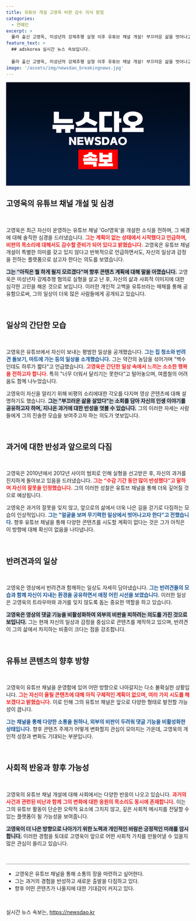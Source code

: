 ```yaml
---
title: 유튜브 개설 고영욱 비판 감수 의식 밝힘
categories:
  - 연예인
excerpt: >
  룰라 출신 고영욱, 미성년자 강제추행 실형 이후 유튜브 채널 개설! 부끄러운 삶을 벗어나고 싶다며 솔직한 심경을 전하며 일상도 공개. 과연 그의 새로운 시작은 어떨까?
feature_text: >
  ## adskorea 실시간 뉴스 속보입니다.

  룰라 출신 고영욱, 미성년자 강제추행 실형 이후 유튜브 채널 개설! 부끄러운 삶을 벗어나고 싶다며 솔직한 심경을 전하며 일상도 공개. 과연 그의 새로운 시작은 어떨까?
image: '/assets/img/newsdao_breakingnews.jpg'
---
```


<p><img src="/assets/img/newsdao_breakingnews.jpg" alt="adskorea 속보" /></p>

<h2 data-ke-size="size26">고영욱의 유튜브 채널 개설 및 심경</h2>

<p data-ke-size="size16">&nbsp;</p>

<p>고영욱은 최근 자신이 운영하는 유튜브 채널 'Go!영욱'을 개설한 소식을 전하며, 그 배경에 대해 솔직한 심경을 드러냈습니다. <b><span style="color: #ee2323;">그는 계획이 없는 상태에서 시작했다고 언급하며, 비판의 목소리에 대해서도 감수할 준비가 되어 있다고 밝혔습니다.</span></b> 고영욱은 유튜브 채널 개설이 특별한 의미를 갖고 있지 않다고 반복적으로 언급하면서도, 자신의 일상과 감정을 전하는 플랫폼으로 삼고자 한다는 의도를 보였습니다.</p>

<p><b><span style="background-color: #21538527;">그는 “아직은 뭘 하게 될지 모르겠다”며 향후 콘텐츠 계획에 대해 말을 아꼈습니다.</span></b> 고영욱은 미성년자 강제추행 혐의로 실형을 살고 난 후, 자신의 삶과 사회적 이미지에 대한 심각한 고민을 해온 것으로 보입니다. 이러한 개인적 고백을 유튜브라는 매체를 통해 공유함으로써, 그의 일상이 더욱 많은 사람들에게 공개되고 있습니다.</p>

<p data-ke-size="size16">&nbsp;</p>

<h2 data-ke-size="size26">일상의 간단한 모습</h2>

<p data-ke-size="size16">&nbsp;</p>

<p>고영욱은 유튜브에서 자신이 보내는 평범한 일상을 공개했습니다. <b><span style="color: #1a5490;">그는 집 청소와 반려견 돌보기, 마트에 가는 등의 일상을 소개했습니다.</span></b> 그는 약간의 농담을 섞어가며 "백수인데도 하루가 짧다"고 언급했습니다. <b><span style="color: #ee2323;">고영욱은 간단한 일상 속에서 느끼는 소소한 행복을 전하고자 합니다.</span></b> 특히 "너무 더워서 달리기는 못한다"고 털어놓으며, 여름철의 어려움도 함께 나누었습니다.</p>

<p>고영욱이 자신을 알리기 위해 비평의 소리에대한 각오를 다지며 영상 콘텐츠에 대해 설명하기도 했습니다. <b><span style="background-color: #21538527;">그는 "부끄러운 삶을 살았다"는 소회를 담아 자신의 인생 이야기를 공유하고자 하며, 지나온 과거에 대한 반성을 엿볼 수 있습니다.</span></b> 그의 이러한 자세는 사람들에게 그의 진솔한 모습을 보여주고자 하는 의도가 엿보입니다.</p>

<p data-ke-size="size16">&nbsp;</p>

<h2 data-ke-size="size26">과거에 대한 반성과 앞으로의 다짐</h2>

<p data-ke-size="size16">&nbsp;</p>

<p>고영욱은 2010년에서 2012년 사이의 범죄로 인해 실형을 선고받은 후, 자신의 과거를 진지하게 돌아보고 있음을 드러냈습니다. <b><span style="color: #ee2323;">그는 “수감 기간 동안 많이 반성했다”고 말하며 자신의 잘못을 인정했습니다.</span></b> 그의 이러한 성찰은 유튜브 채널을 통해 더욱 깊어질 것으로 예상됩니다.</p>

<p>고영욱은 과거의 잘못을 잊지 않고, 앞으로의 삶에서 더욱 나은 길을 걷기로 다짐하는 모습이 인상적입니다. <b><span style="color: #1a5490;">그는 "얼굴을 보며 무기력한 일상에서 벗어나고자 한다"고 전했습니다.</span></b> 향후 유튜브 채널을 통해 다양한 콘텐츠를 시도할 계획이 없다는 것은 그가 아직은 이 방향에 대해 확신이 없음을 나타냅니다.</p>

<p data-ke-size="size16">&nbsp;</p>

<h2 data-ke-size="size26">반려견과의 일상</h2>

<p data-ke-size="size16">&nbsp;</p>

<p>고영욱은 영상에서 반려견과 함께하는 일상도 자세히 담아냈습니다. <b><span style="color: #1a5490;">그는 반려견들의 모습과 함께 자신이 지내는 환경을 공유하면서 애정 어린 시선을 보였습니다.</span></b> 이러한 일상은 고영욱의 트라우마와 과거를 잊지 않도록 돕는 중요한 역할을 하고 있습니다.</p>

<p><b><span style="background-color: #21538527;">고영욱은 영상의 댓글 기능을 비활성화하여 외부의 비판을 피하려는 의도를 가진 것으로 보입니다.</span></b> 그는 현재 자신의 일상과 감정을 중심으로 콘텐츠를 제작하고 있으며, 반려견이 그의 삶에서 차지하는 비중이 크다는 점을 강조합니다.</p>

<p data-ke-size="size16">&nbsp;</p>

<h2 data-ke-size="size26">유튜브 콘텐츠의 향후 방향</h2>

<p data-ke-size="size16">&nbsp;</p>

<p>고영욱이 유튜브 채널을 운영함에 있어 어떤 방향으로 나아갈지는 다소 불확실한 상황입니다. <b><span style="color: #ee2323;">그는 자신이 올릴 콘텐츠에 대해 아직 구체적인 계획이 없으며, 여러 가지 시도를 해보겠다고 밝혔습니다.</span></b> 이로 인해 그의 유튜브 채널은 앞으로 다양한 형태로 발전할 가능성이 큽니다.</p>

<p><b><span style="color: #1a5490;">그는 채널을 통해 다양한 소통을 원하나, 외부의 비판이 두려워 댓글 기능을 비활성화한 상태입니다.</span></b> 향후 콘텐츠 주제가 어떻게 변화할지 관심이 모아지는 가운데, 고영욱의 개인적 성장과 변화도 기대되는 부분입니다.</p>

<p data-ke-size="size16">&nbsp;</p>

<h2 data-ke-size="size26">사회적 반응과 향후 가능성</h2>

<p data-ke-size="size16">&nbsp;</p>

<p>고영욱의 유튜브 채널 개설에 대해 사회에서는 다양한 반응이 나오고 있습니다. <b><span style="color: #ee2323;">과거의 사건과 관련된 비난과 함께 그의 변화에 대한 응원의 목소리도 동시에 존재합니다.</span></b> 이는 그의 유튜브 활동이 단순한 오락적 요소에 그치지 않고, 깊은 사회적 메시지를 전달할 수 있는 플랫폼이 될 가능성을 보여줍니다.</p>

<p><b><span style="background-color: #21538527;">고영욱이 더 나은 방향으로 나아가기 위한 노력과 개인적인 바람은 긍정적인 미래를 암시합니다.</span></b> 이러한 경험을 토대로 고영욱이 앞으로 어떤 사회적 가치를 만들어낼 수 있을지 많은 관심이 쏠리고 있습니다.</p>

<p data-ke-size="size16">&nbsp;</p>

<hr style="height: 4px; border: none; background-color: #ddd;">

<ul>
    <li>고영욱은 유튜브 채널을 통해 소통의 장을 마련하고 싶어한다.</li>
    <li>그는 과거의 경험을 반성하고 새로운 출발을 다짐하고 있다.</li>
    <li>향후 어떤 콘텐츠가 나올지에 대한 기대감이 커지고 있다.</li>
</ul>

<p data-ke-size="size16">&nbsp;</p>
실시간 뉴스 속보는, <a href="https://newsdao.kr" rel="dofollow">https://newsdao.kr</a>


